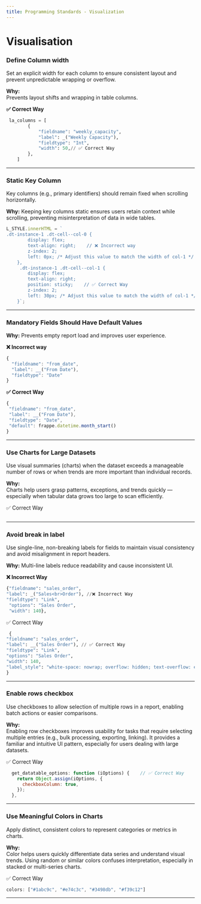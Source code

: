 ```yaml
---
title: Programming Standards - Visualization
---
```

# Visualisation

### Define Column width

Set an explicit width for each column to ensure consistent layout and prevent unpredictable wrapping or overflow.

**Why:**  
Prevents layout shifts and wrapping in table columns.

**✅ Correct Way**
```python
 la_columns = [
        {
            "fieldname": "weekly_capacity",
            "label": _("Weekly Capacity"),
            "fieldtype": "Int",
            "width": 50,// ✅ Correct Way
        },
    ]
``` 
---
### Static Key Column
 Key columns (e.g., primary identifiers) should remain fixed when scrolling horizontally.

**Why:**
Keeping key columns static ensures users retain context while scrolling, preventing misinterpretation of data in wide tables.
```javascript
L_STYLE.innerHTML = `
.dt-instance-1 .dt-cell--col-0 {
        display: flex;
        text-align: right;    // ❌ Incorrect way
        z-index: 2;
        left: 0px; /* Adjust this value to match the width of col-1 */
    },
     .dt-instance-1 .dt-cell--col-1 {
        display: flex;
        text-align: right;
        position: sticky;    // ✅ Correct Way
        z-index: 2;
        left: 30px; /* Adjust this value to match the width of col-1 */
    }`;
```
---
### Mandatory Fields Should Have Default Values

**Why:** Prevents empty report load and improves user experience.

**❌ Incorrect way**
```javascript
{
  "fieldname": "from_date",
  "label": __("From Date"),
  "fieldtype": "Date"
}
```

**✅ Correct Way**
 ```javascript
 {
  "fieldname": "from_date",
  "label": __("From Date"),
  "fieldtype": "Date",
  "default": frappe.datetime.month_start()
}
```
---
### Use Charts for Large Datasets
Use visual summaries (charts) when the dataset exceeds a manageable number of rows or when trends are more important than individual records.

**Why:**  
Charts help users grasp patterns, exceptions, and trends quickly — especially when tabular data grows too large to scan efficiently.

 ✅ Correct Way
```python

``` 
---
### Avoid break in label
Use single-line, non-breaking labels for fields to maintain visual consistency and avoid misalignment in report headers.

**Why:**
Multi-line labels reduce readability and cause inconsistent UI.

**❌ Incorrect Way**
```python
{"fieldname": "sales_order", 
"label": _("Sales<br>Order"), //❌ Incorrect Way
"fieldtype": "Link",
 "options": "Sales Order",
 "width": 140},
```

 ✅ Correct Way
```python
 {  
"fieldname": "sales_order",  
"label": __("Sales Order"), // ✅ Correct Way
"fieldtype": "Link",  
"options": "Sales Order",  
"width": 140,  
"label_style": "white-space: nowrap; overflow: hidden; text-overflow: ellipsis;"  // ✅ Correct Way
}
``` 
----
### Enable rows checkbox
Use checkboxes to allow selection of multiple rows in a report, enabling batch actions or easier comparisons.

**Why:**  
Enabling row checkboxes improves usability for tasks that require selecting multiple entries (e.g., bulk processing, exporting, linking). It provides a familiar and intuitive UI pattern, especially for users dealing with large datasets.

 ✅ Correct Way
```javascript
  get_datatable_options: function (iOptions) {    // ✅ Correct Way
    return Object.assign(iOptions, {
      checkboxColumn: true,
    });
  },
 ```
 ---
 ### Use Meaningful Colors in Charts

Apply distinct, consistent colors to represent categories or metrics in charts.

**Why:**  
Color helps users quickly differentiate data series and understand visual trends. Using random or similar colors confuses interpretation, especially in stacked or multi-series charts.

 ✅ Correct Way
```javascript
colors: ["#1abc9c", "#e74c3c", "#3498db", "#f39c12"]
```
---



















































































































































































